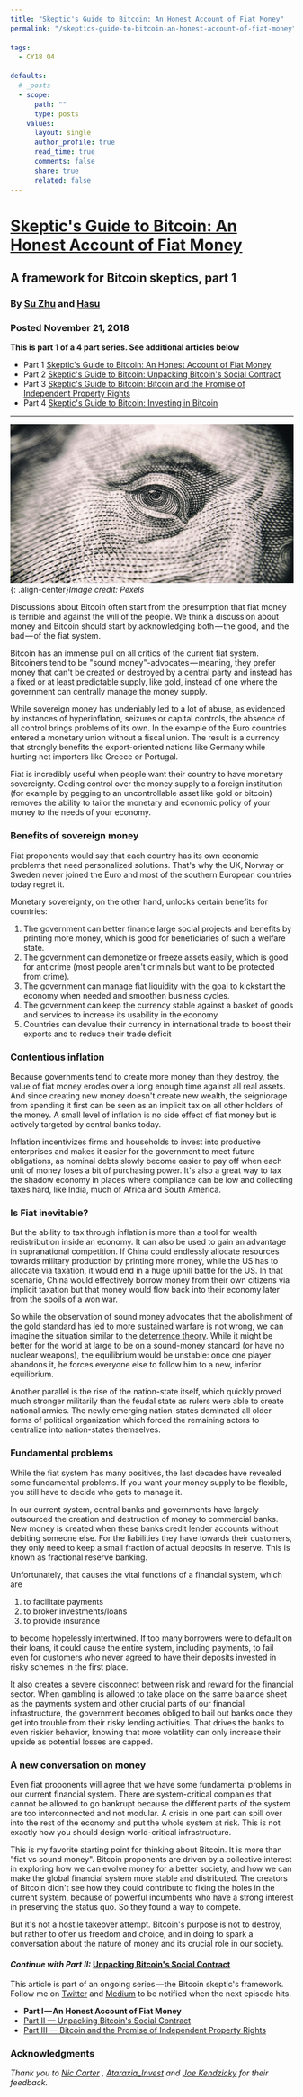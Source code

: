 ```yaml
---
title: "Skeptic's Guide to Bitcoin: An Honest Account of Fiat Money"
permalink: "/skeptics-guide-to-bitcoin-an-honest-account-of-fiat-money" 

tags:
  - CY18 Q4

defaults:
  # _posts
  - scope:
      path: ""
      type: posts
    values:
      layout: single
      author_profile: true
      read_time: true
      comments: false
      share: true
      related: false
---
```


# [Skeptic's Guide to Bitcoin: An Honest Account of Fiat Money](https://medium.com/@hasufly/why-bitcoin-3fdee2328759)
## A framework for Bitcoin skeptics, part 1
### By [Su Zhu](https://twitter.com/zhusu) and [Hasu](https://twitter.com/hasufl)
### Posted November 21, 2018

**This is part 1 of a 4 part series. See additional articles below**

* Part 1 [Skeptic's Guide to Bitcoin: An Honest Account of Fiat Money](https://cryptowords.github.io/cy18q4m11#skeptics-guide-to-bitcoin-an-honest-account-of-fiat-money)
* Part 2 [Skeptic's Guide to Bitcoin: Unpacking Bitcoin's Social Contract](https://cryptowords.github.io/cy18q4m12#skeptics-guide-to-bitcoin-unpacking-bitcoins-social-contract)
* Part 3 [Skeptic's Guide to Bitcoin: Bitcoin and the Promise of Independent Property Rights](https://cryptowords.github.io/cy18q4m12#skeptics-guide-to-bitcoin-bitcoin-and-the-promise-of-independent-property-rights)
* Part 4 [Skeptic's Guide to Bitcoin: Investing in Bitcoin](https://cryptowords.github.io/cy19q1m3#skeptics-guide-to-bitcoin-investing-in-bitcoin)

***


![franklin bill closeup](/assets/images/cy18/cy18q4m11/hasu-1.png){: .align-center}*Image credit: Pexels*

Discussions about Bitcoin often start from the presumption that fiat money is terrible and against the will of the people. We think a discussion about money and Bitcoin should start by acknowledging both — the good, and the bad — of the fiat system.

Bitcoin has an immense pull on all critics of the current fiat system. Bitcoiners tend to be "sound money"-advocates — meaning, they prefer money that can't be created or destroyed by a central party and instead has a fixed or at least predictable supply, like gold, instead of one where the government can centrally manage the money supply.

While sovereign money has undeniably led to a lot of abuse, as evidenced by instances of hyperinflation, seizures or capital controls, the absence of all control brings problems of its own. In the example of the Euro countries entered a monetary union without a fiscal union. The result is a currency that strongly benefits the export-oriented nations like Germany while hurting net importers like Greece or Portugal.

Fiat is incredibly useful when people want their country to have monetary sovereignty. Ceding control over the money supply to a foreign institution (for example by pegging to an uncontrollable asset like gold or bitcoin) removes the ability to tailor the monetary and economic policy of your money to the needs of your economy.

### Benefits of sovereign money

Fiat proponents would say that each country has its own economic problems that need personalized solutions. That's why the UK, Norway or Sweden never joined the Euro and most of the southern European countries today regret it.

Monetary sovereignty, on the other hand, unlocks certain benefits for countries:

1. The government can better finance large social projects and benefits by printing more money, which is good for beneficiaries of such a welfare state.
2. The government can demonetize or freeze assets easily, which is good for anticrime (most people aren't criminals but want to be protected from crime).
3. The government can manage fiat liquidity with the goal to kickstart the economy when needed and smoothen business cycles.
4. The government can keep the currency stable against a basket of goods and services to increase its usability in the economy
5. Countries can devalue their currency in international trade to boost their exports and to reduce their trade deficit

### Contentious inflation

Because governments tend to create more money than they destroy, the value of fiat money erodes over a long enough time against all real assets. And since creating new money doesn't create new wealth, the seigniorage from spending it first can be seen as an implicit tax on all other holders of the money. A small level of inflation is no side effect of fiat money but is actively targeted by central banks today.

Inflation incentivizes firms and households to invest into productive enterprises and makes it easier for the government to meet future obligations, as nominal debts slowly become easier to pay off when each unit of money loses a bit of purchasing power. It's also a great way to tax the shadow economy in places where compliance can be low and collecting taxes hard, like India, much of Africa and South America.

### Is Fiat inevitable?

But the ability to tax through inflation is more than a tool for wealth redistribution inside an economy. It can also be used to gain an advantage in supranational competition. If China could endlessly allocate resources towards military production by printing more money, while the US has to allocate via taxation, it would end in a huge uphill battle for the US. In that scenario, China would effectively borrow money from their own citizens via implicit taxation but that money would flow back into their economy later from the spoils of a won war.

So while the observation of sound money advocates that the abolishment of the gold standard has led to more sustained warfare is not wrong, we can imagine the situation similar to the [deterrence theory](https://en.wikipedia.org/wiki/Deterrence_theory). While it might be better for the world at large to be on a sound-money standard (or have no nuclear weapons), the equilibrium would be unstable: once one player abandons it, he forces everyone else to follow him to a new, inferior equilibrium.

Another parallel is the rise of the nation-state itself, which quickly proved much stronger militarily than the feudal state as rulers were able to create national armies. The newly emerging nation-states dominated all older forms of political organization which forced the remaining actors to centralize into nation-states themselves.

### Fundamental problems

While the fiat system has many positives, the last decades have revealed some fundamental problems. If you want your money supply to be flexible, you still have to decide who gets to manage it.

In our current system, central banks and governments have largely outsourced the creation and destruction of money to commercial banks. New money is created when these banks credit lender accounts without debiting someone else. For the liabilities they have towards their customers, they only need to keep a small fraction of actual deposits in reserve. This is known as fractional reserve banking.

Unfortunately, that causes the vital functions of a financial system, which are

1. to facilitate payments
2. to broker investments/loans
3. to provide insurance

to become hopelessly intertwined. If too many borrowers were to default on their loans, it could cause the entire system, including payments, to fail even for customers who never agreed to have their deposits invested in risky schemes in the first place.

It also creates a severe disconnect between risk and reward for the financial sector. When gambling is allowed to take place on the same balance sheet as the payments system and other crucial parts of our financial infrastructure, the government becomes obliged to bail out banks once they get into trouble from their risky lending activities. That drives the banks to even riskier behavior, knowing that more volatility can only increase their upside as potential losses are capped.

### A new conversation on money

Even fiat proponents will agree that we have some fundamental problems in our current financial system. There are system-critical companies that cannot be allowed to go bankrupt because the different parts of the system are too interconnected and not modular. A crisis in one part can spill over into the rest of the economy and put the whole system at risk. This is not exactly how you should design world-critical infrastructure.

This is my favorite starting point for thinking about Bitcoin. It is more than "fiat vs sound money". Bitcoin proponents are driven by a collective interest in exploring how we can evolve money for a better society, and how we can make the global financial system more stable and distributed. The creators of Bitcoin didn't see how they could contribute to fixing the holes in the current system, because of powerful incumbents who have a strong interest in preserving the status quo. So they found a way to compete.

But it's not a hostile takeover attempt. Bitcoin's purpose is not to destroy, but rather to offer us freedom and choice, and in doing to spark a conversation about the nature of money and its crucial role in our society.

#### _Continue with Part II:_ [Unpacking Bitcoin's Social Contract](https://medium.com/@hasufly/bitcoins-social-contract-1f8b05ee24a9?source=friends_link&sk=27e8cf65d45c46ffae1466ce2ac31b48)

This article is part of an ongoing series — the Bitcoin skeptic's framework. Follow me on [Twitter](https://twitter.com/hasufl) and [Medium](https://medium.com/@hasufly) to be notified when the next episode hits.

* **Part I — An Honest Account of Fiat Money**
* [Part II — Unpacking Bitcoin's Social Contract](https://medium.com/s/story/bitcoins-social-contract-1f8b05ee24a9)
* [Part III — Bitcoin and the Promise of Independent Property Rights](https://medium.com/@hasufly/bitcoin-and-the-promise-of-independent-property-rights-8f10e5c7efa8)

### Acknowledgments

_Thank you to_ [_Nic Carter_](https://twitter.com/nic__carter) _,_ [_Ataraxia_Invest_](https://twitter.com/Ataraxia_Invest) _and_ [_Joe Kendzicky_](https://twitter.com/JKendzicky) _for their feedback._